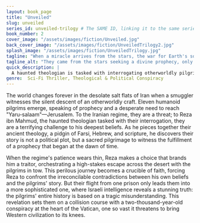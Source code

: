 ```yaml
---
layout: book_page
title: "Unveiled"
slug: unveiled
series_id: unveiled-trilogy # The SAME ID, linking it to the same series
book_number: 2
cover_image: "/assets/images/fiction/Unveiled.jpg"
back_cover_image: "/assets/images/fiction/UnveiledTrilogy2.jpg"
splash_image: "/assets/images/fiction/UnveiledTrilogy.jpg"
tagline: "When a miracle arrives from the stars, the war for Earth's soul begins."
tagline_alt: "They came from the stars seeking a divine prophecy, only to find the truth buried in blood."
quick_description: |
  A haunted theologian is tasked with interrogating otherworldly pilgrims who land in the Iranian desert, their arrival sparking a global crisis. His desperate attempt to save them leads to a shocking discovery that their entire history is a misunderstanding, a truth that uncovers a conspiracy powerful enough to shatter the foundations of Western religion.
genre:  Sci-Fi Thriller, Theological & Political Conspiracy
---
```

The world changes forever in the desolate salt flats of Iran when a smuggler witnesses the silent descent of an otherworldly craft. Eleven humanoid pilgrims emerge, speaking of prophecy and a desperate need to reach "Yaru-salaam"—Jerusalem. To the Iranian regime, they are a threat; to Reza ibn Mahmud, the haunted theologian tasked with their interrogation, they are a terrifying challenge to his deepest beliefs. As he pieces together their ancient theology, a pidgin of Farsi, Hebrew, and scripture, he discovers their story is not a political plot, but a sacred pilgrimage to witness the fulfillment of a prophecy that began at the dawn of time.

When the regime's patience wears thin, Reza makes a choice that brands him a traitor, orchestrating a high-stakes escape across the desert with the pilgrims in tow. This perilous journey becomes a crucible of faith, forcing Reza to confront the irreconcilable contradictions between his own beliefs and the pilgrims' story. But their flight from one prison only leads them into a more sophisticated one, where Israeli intelligence reveals a stunning truth: the pilgrims' entire history is based on a tragic misunderstanding. This revelation sets them on a collision course with a two-thousand-year-old conspiracy at the heart of the Vatican, one so vast it threatens to bring Western civilization to its knees.
